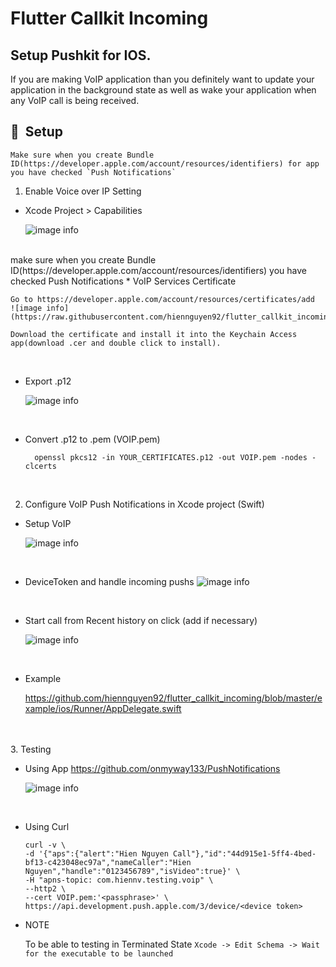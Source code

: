 # Flutter Callkit Incoming

## Setup Pushkit for IOS.

If you are making VoIP application than you definitely want to update your application in the background state as well as wake your application when any VoIP call is being received.

## 🚀&nbsp; Setup


    Make sure when you create Bundle ID(https://developer.apple.com/account/resources/identifiers) for app you have checked `Push Notifications`

1. Enable Voice over IP Setting
  * Xcode Project > Capabilities

    ![image info](https://raw.githubusercontent.com/hiennguyen92/flutter_callkit_incoming/master/images/Setting.png)

  <br>
make sure when you create Bundle ID(https://developer.apple.com/account/resources/identifiers) you have checked Push Notifications
  * VoIP Services Certificate

    Go to https://developer.apple.com/account/resources/certificates/add
    ![image info](https://raw.githubusercontent.com/hiennguyen92/flutter_callkit_incoming/master/images/VoIPServicesCertificate.png)

    Download the certificate and install it into the Keychain Access app(download .cer and double click to install).

  <br>
    
  * Export .p12

    ![image info](https://raw.githubusercontent.com/hiennguyen92/flutter_callkit_incoming/master/images/KeychainAccess.png)

  <br>
    
  * Convert .p12 to .pem (VOIP.pem)

    ```console
      openssl pkcs12 -in YOUR_CERTIFICATES.p12 -out VOIP.pem -nodes -clcerts
    ```
<br>

2. Configure VoIP Push Notifications in Xcode project (Swift)

* Setup VoIP

  ![image info](https://raw.githubusercontent.com/hiennguyen92/flutter_callkit_incoming/master/images/Xcode-S1.png)

<br>

* DeviceToken and handle incoming pushs
  ![image info](https://raw.githubusercontent.com/hiennguyen92/flutter_callkit_incoming/master/images/Xcode-S2.png)

<br>

* Start call from Recent history on click (add if necessary)

  ![image info](https://raw.githubusercontent.com/hiennguyen92/flutter_callkit_incoming/master/images/Xcode-S3.png)

<br>

* Example

  https://github.com/hiennguyen92/flutter_callkit_incoming/blob/master/example/ios/Runner/AppDelegate.swift
<br>
<br>
3. Testing

  * Using App
    https://github.com/onmyway133/PushNotifications

    ![image info](https://raw.githubusercontent.com/hiennguyen92/flutter_callkit_incoming/master/images/TestingApp.png)

<br>

  * Using Curl
    ```
    curl -v \
    -d '{"aps":{"alert":"Hien Nguyen Call"},"id":"44d915e1-5ff4-4bed-bf13-c423048ec97a","nameCaller":"Hien Nguyen","handle":"0123456789","isVideo":true}' \
    -H "apns-topic: com.hiennv.testing.voip" \
    --http2 \
    --cert VOIP.pem:'<passphrase>' \
    https://api.development.push.apple.com/3/device/<device token>
    ```

  * NOTE

    To be able to testing in Terminated State
    `Xcode -> Edit Schema -> Wait for the executable to be launched`

